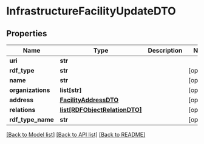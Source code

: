 # InfrastructureFacilityUpdateDTO

## Properties
Name | Type | Description | Notes
------------ | ------------- | ------------- | -------------
**uri** | **str** |  | 
**rdf_type** | **str** |  | [optional] 
**name** | **str** |  | [optional] 
**organizations** | **list[str]** |  | [optional] 
**address** | [**FacilityAddressDTO**](FacilityAddressDTO.md) |  | [optional] 
**relations** | [**list[RDFObjectRelationDTO]**](RDFObjectRelationDTO.md) |  | [optional] 
**rdf_type_name** | **str** |  | [optional] 

[[Back to Model list]](../README.md#documentation-for-models) [[Back to API list]](../README.md#documentation-for-api-endpoints) [[Back to README]](../README.md)


